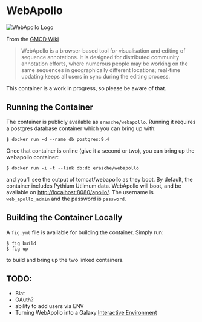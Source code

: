 # WebApollo

![WebApollo Logo](http://gmod.org/mediawiki/images/thumb/4/4a/WebApolloLogo.png/400px-WebApolloLogo.png)

From the [GMOD Wiki](http://gmod.org/wiki/WebApollo)

> WebApollo is a browser-based tool for visualisation and editing of sequence
> annotations. It is designed for distributed community annotation efforts,
> where numerous people may be working on the same sequences in geographically
> different locations; real-time updating keeps all users in sync during the
> editing process.

This container is a work in progress, so please be aware of that.

## Running the Container

The container is publicly available as `erasche/webapollo`. Running it requires a postgres database container which you can bring up with:

```console
$ docker run -d --name db postgres:9.4
```

Once that container is online (give it a second or two), you can bring up the webapollo container:

```console
$ docker run -i -t --link db:db erasche/webapollo
```

and you'll see the output of tomcat/webapollo as they boot. By default, the
container includes Pythium Utlimum data. WebApollo will boot, and be available
on [http://localhost:8080/apollo/](http://localhost:8080/apollo/). The username is `web_apollo_admin` and the password is `password`.

## Building the Container Locally

A `fig.yml` file is available for building the container. Simply run:

```console
$ fig build
$ fig up
```

to build and bring up the two linked containers.

## TODO:

- Blat
- OAuth?
- ability to add users via ENV
- Turning WebApollo into a Galaxy [Interactive Environment](https://wiki.galaxyproject.org/Admin/IEs?highlight=%28interactive%29%7C%28environment%29)
